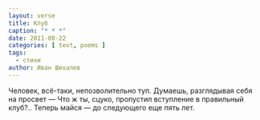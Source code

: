 ```yaml
---
layout: verse
title: Клуб
caption: "* * *"
date: 2011-08-22
categories: [ text, poems ]
tags:
  - стихи
author: Иван Шихалев
---
```

Человек, всё-таки, непозволительно туп.
Думаешь, разглядывая себя на просвет —
Что ж ты, сцуко, пропустил вступление в правильный клуб?..
Теперь майся — до следующего еще пять лет.
